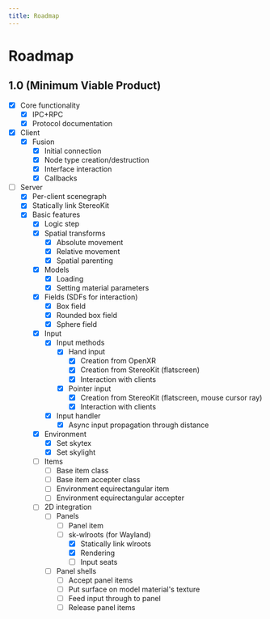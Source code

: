```yaml
---
title: Roadmap
---
```


# Roadmap

## 1.0 (Minimum Viable Product)

- [x] Core functionality
  - [x] IPC+RPC
  - [x] Protocol documentation
- [x] Client
  - [x] Fusion
    - [x] Initial connection
    - [x] Node type creation/destruction
    - [x] Interface interaction
    - [x] Callbacks
- [ ] Server
  - [x] Per-client scenegraph
  - [x] Statically link StereoKit
  - [x] Basic features
    - [x] Logic step
    - [x] Spatial transforms
      - [x] Absolute movement
      - [x] Relative movement
      - [x] Spatial parenting
    - [x] Models
      - [x] Loading
      - [x] Setting material parameters
    - [x] Fields (SDFs for interaction)
      - [x] Box field
      - [x] Rounded box field
      - [x] Sphere field
    - [x] Input
      - [x] Input methods
        - [x] Hand input
          - [x] Creation from OpenXR
          - [x] Creation from StereoKit (flatscreen)
          - [x] Interaction with clients
        - [x] Pointer input
          - [x] Creation from StereoKit (flatscreen, mouse cursor ray)
          - [x] Interaction with clients
      - [x] Input handler
        - [x] Async input propagation through distance
    - [x] Environment
      - [x] Set skytex
      - [x] Set skylight
    - [ ] Items
      - [ ] Base item class
      - [ ] Base item accepter class
      - [ ] Environment equirectangular item
      - [ ] Environment equirectangular accepter
    - [ ] 2D integration
      - [ ] Panels
        - [ ] Panel item
        - [ ] sk-wlroots (for Wayland)
          - [x] Statically link wlroots
          - [x] Rendering
          - [ ] Input seats
      - [ ] Panel shells
        - [ ] Accept panel items
        - [ ] Put surface on model material's texture
        - [ ] Feed input through to panel
        - [ ] Release panel items
